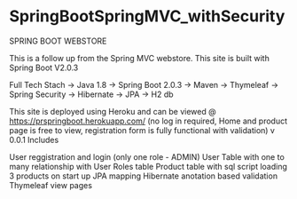 # SpringBootSpringMVC_withSecurity

  SPRING BOOT WEBSTORE


This is a follow up from the Spring MVC webstore. This site is built with Spring Boot V2.0.3

Full Tech Stach
  -> Java 1.8
  -> Spring Boot 2.0.3
  -> Maven 
  -> Thymeleaf
  -> Spring Security
  -> Hibernate
  -> JPA
  -> H2 db
  
 This site is deployed using Heroku and can be viewed @ https://prspringboot.herokuapp.com/ (no log in required, 
                                                                                             Home and product page is free to view,
                                                                                             registration form is fully functional 
                                                                                             with validation)
v 0.0.1 Includes

User reggistration and login (only one role - ADMIN)
User Table with one to many relationship with User Roles table
Product table with sql script loading 3 products on start up
JPA mapping
Hibernate anotation based validation
Thymeleaf view pages
